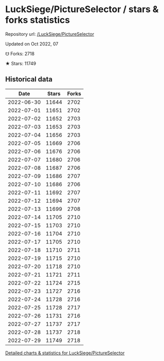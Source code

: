 # LuckSiege/PictureSelector / stars & forks statistics

Repository url: [/LuckSiege/PictureSelector](https://github.com/LuckSiege/PictureSelector)

Updated on Oct 2022, 07

☋ Forks: 2718

★ Stars: 11749

## Historical data
| Date | Stars | Forks |
|------|-------|-------|
| 2022-06-30 | 11644 | 2702 | 
| 2022-07-01 | 11651 | 2702 | 
| 2022-07-02 | 11652 | 2703 | 
| 2022-07-03 | 11653 | 2703 | 
| 2022-07-04 | 11656 | 2703 | 
| 2022-07-05 | 11669 | 2706 | 
| 2022-07-06 | 11676 | 2706 | 
| 2022-07-07 | 11680 | 2706 | 
| 2022-07-08 | 11687 | 2706 | 
| 2022-07-09 | 11686 | 2707 | 
| 2022-07-10 | 11686 | 2706 | 
| 2022-07-11 | 11692 | 2707 | 
| 2022-07-12 | 11694 | 2707 | 
| 2022-07-13 | 11699 | 2708 | 
| 2022-07-14 | 11705 | 2710 | 
| 2022-07-15 | 11703 | 2710 | 
| 2022-07-16 | 11704 | 2710 | 
| 2022-07-17 | 11705 | 2710 | 
| 2022-07-18 | 11710 | 2711 | 
| 2022-07-19 | 11715 | 2710 | 
| 2022-07-20 | 11718 | 2710 | 
| 2022-07-21 | 11721 | 2711 | 
| 2022-07-22 | 11724 | 2715 | 
| 2022-07-23 | 11727 | 2716 | 
| 2022-07-24 | 11728 | 2716 | 
| 2022-07-25 | 11728 | 2717 | 
| 2022-07-26 | 11731 | 2716 | 
| 2022-07-27 | 11737 | 2717 | 
| 2022-07-28 | 11737 | 2718 | 
| 2022-07-29 | 11749 | 2718 | 


[Detailed charts & statistics for LuckSiege/PictureSelector](https://reviewgithub.com/rep/LuckSiege/PictureSelector)
